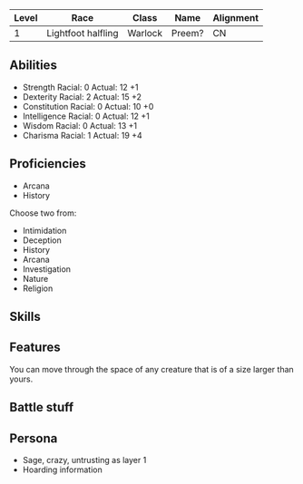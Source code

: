 | Level | Race | Class | Name | Alignment |
| ----- | ---- | ----- | ---- | --------- |
| 1 | Lightfoot halfling | Warlock | Preem? | CN |

## Abilities
- Strength			Racial:	0		Actual: 12	+1
- Dexterity			Racial:	2		Actual: 15	+2
- Constitution	Racial:	0		Actual: 10	+0
- Intelligence	Racial:	0		Actual: 12	+1
- Wisdom				Racial:	0		Actual: 13	+1
- Charisma			Racial:	1		Actual: 19	+4

## Proficiencies
- Arcana
- History

Choose two from:
- Intimidation
- Deception
- History
- Arcana
- Investigation
- Nature
- Religion

## Skills

## Features
You can move through the space of any creature that is of a size larger than yours.

## Battle stuff

## Persona
- Sage, crazy, untrusting as layer 1
- Hoarding information
